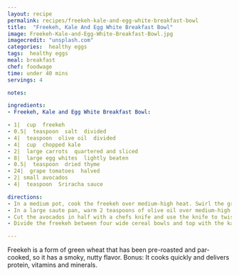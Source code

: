 ```yaml
---
layout: recipe
permalink: recipes/freekeh-kale-and-egg-white-breakfast-bowl
title:  "Freekeh, Kale And Egg White Breakfast Bowl"
image: Freekeh-Kale-and-Egg-White-Breakfast-Bowl.jpg
imagecredit: "unsplash.com"
categories:  healthy eggs
tags:  healthy eggs
meal: breakfast
chef: foodwage
time: under 40 mins
servings: 4

notes:

ingredients:
- Freekeh, Kale and Egg White Breakfast Bowl:

- 1|  cup  freekeh
- 0.5|  teaspoon  salt  divided
- 4|  teaspoon  olive oil  divided
- 4|  cup  chopped kale
- 2|  large carrots  quartered and sliced
- 8|  large egg whites  lightly beaten
- 0.5|  teaspoon  dried thyme
- 24|  grape tomatoes  halved
- 2| small avocados
- 4|  teaspoon  Sriracha sauce

directions:
- In a medium pot, cook the freekeh over medium-high heat. Swirl the grain for a minute to heat, then add 2 cups water, 0.25 teaspoon salt and 1 teaspoon of olive oil. Bring to a boil, then cover and reduce heat to low for 20 minutes. When the water is absorbed, let stand, covered, for about 5 minutes or until time to serve. Freekeh can be cooked up to 4 days in advance, refrigerated and reheated in the microwave or on the stovetop.
- In a large saute pan, warm 2 teaspoons of olive oil over medium-high heat. Add the kale and carrots and stir, cooking until the kale is wilted and the carrots are crisp-tender, about 3 minutes. While the kale is cooking, place a smaller saute pan over medium heat and add the remaining teaspoon of olive oil. Whisk the thyme into the egg whites and pour them into the pan. Scramble the egg whites until firm and cooked, about 2 minutes.
- Cut the avocados in half with a chefs knife and use the knife to twist out the pit. Use a paring knife to thinly slice the avocado flesh lengthwise in the shell, then use a soup spoon to scoop the slices out neatly.
- Divide the freekeh between four wide cereal bowls and top with the kale mixture, egg whites and grape tomatoes. Fan half an avocado over each bowl and drizzle with Sriracha, to taste.

---
```


Freekeh is a form of green wheat that has been pre-roasted and par-cooked, so it has a smoky, nutty flavor. Bonus: It cooks quickly and delivers protein, vitamins and minerals.